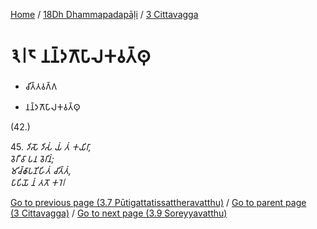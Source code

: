
[Home](/) / [18Dh Dhammapadapāḷi](../../18Dh.md) / [3 Cittavagga](../3.md)

# 𑁩𑁇𑁮 𑀦𑀦𑁆𑀤𑀕𑁄𑀧𑀸𑀮𑀓𑀯𑀢𑁆𑀣𑀼

* 𑀘𑀺𑀢𑁆𑀢𑀯𑀕𑁆𑀕

* 𑀦𑀦𑁆𑀤𑀕𑁄𑀧𑀸𑀮𑀓𑀯𑀢𑁆𑀣𑀼

(42.)

45\. _𑀤𑀺𑀲𑁄 𑀤𑀺𑀲𑀁 𑀬𑀁 𑀢𑀁 𑀓𑀬𑀺𑀭𑀸,_  
_𑀯𑁂𑀭𑀻 𑀯𑀸 𑀧𑀦 𑀯𑁂𑀭𑀺𑀦𑀁;_  
_𑀫𑀺𑀘𑁆𑀙𑀸𑀧𑀡𑀺𑀳𑀺𑀢𑀁 𑀘𑀺𑀢𑁆𑀢𑀁,_  
_𑀧𑀸𑀧𑀺𑀬𑁄 𑀦𑀁 𑀢𑀢𑁄 𑀓𑀭𑁂𑁇_  


[Go to previous page (3.7 Pūtigattatissattheravatthu)](3.7.md) / [Go to parent page (3 Cittavagga)](../3.md) / [Go to next page (3.9 Soreyyavatthu)](3.9.md)


